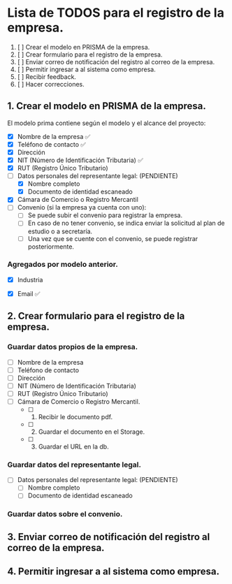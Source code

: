
# Lista de TODOS para el registro de la empresa.

1. [ ] Crear el modelo en PRISMA de la empresa.
2. [ ] Crear formulario para el registro de la empresa.
3. [ ] Enviar correo de notificación del registro al correo de la empresa. 
4. [ ] Permitir ingresar a al sistema como empresa. 
5. [ ] Recibir feedback.
6. [ ] Hacer correcciones.

## 1. Crear el modelo en PRISMA de la empresa.

El modelo prima contiene según el modelo y el alcance del proyecto:

- [x] Nombre de la empresa  :white_check_mark:
- [x] Teléfono de contacto  :white_check_mark:
- [x] Dirección  
- [x] NIT (Número de Identificación Tributaria)  :white_check_mark:
- [x] RUT (Registro Único Tributario) 
- [ ] Datos personales del representante legal:  (PENDIENTE)
  - [X] Nombre completo 
  - [x] Documento de identidad escaneado 
- [x] Cámara de Comercio o Registro Mercantil 
- [ ] Convenio (si la empresa ya cuenta con uno): 
  - [ ] Se puede subir el convenio para registrar la empresa. 
  - [ ] En caso de no tener convenio, se indica enviar la solicitud al plan de estudio o a secretaría. 
  - [ ] Una vez que se cuente con el convenio, se puede registrar posteriormente. 

### Agregados por modelo anterior.

- [X] Industria
- [X] Email :white_check_mark:


## 2. Crear formulario para el registro de la empresa.

### Guardar datos propios de la empresa.

- [ ] Nombre de la empresa  
- [ ] Teléfono de contacto  
- [ ] Dirección  
- [ ] NIT (Número de Identificación Tributaria)  
- [ ] RUT (Registro Único Tributario)
- [ ] Cámara de Comercio o Registro Mercantil.
  - [ ] 1. Recibir le documento pdf.
  - [ ] 2. Guardar el documento en el Storage.
  - [ ] 3. Guardar el URL en la db.

### Guardar datos del representante legal. 
- [ ] Datos personales del representante legal:  (PENDIENTE)
  - [ ] Nombre completo 
  - [ ] Documento de identidad escaneado 

### Guardar datos sobre el convenio.


## 3. Enviar correo de notificación del registro al correo de la empresa. 

## 4. Permitir ingresar a al sistema como empresa. 
